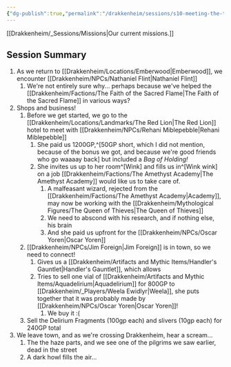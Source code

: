 ```yaml
---
{"dg-publish":true,"permalink":"/drakkenheim/sessions/s10-meeting-the-tiger-monarch/","noteIcon":""}
---
```



[[Drakkenheim/_Sessions/Missions\|Our current missions.]]

## Session Summary
1. As we return to [[Drakkenheim/Locations/Emberwood\|Emberwood]], we encounter [[Drakkenheim/NPCs/Nathaniel Flint\|Nathaniel Flint]]
	1. We're not entirely sure why... perhaps because we've helped the [[Drakkenheim/Factions/The Faith of the Sacred Flame\|The Faith of the Sacred Flame]] in various ways?
2. Shops and business!
	1. Before we get started, we go to the [[Drakkenheim/Locations/Landmarks/The Red Lion\|The Red Lion]] hotel to meet with [[Drakkenheim/NPCs/Rehani Miblepebble\|Rehani Miblepebble]]
		1. She paid us 1200GP,^[50GP short, which I did not mention, because of the bonus we got, and because we're good friends who go waaaay back] but included a *Bag of Holding!*
		2. She invites us up to her room^[Wink] and fills us in^[Wink wink] on a job [[Drakkenheim/Factions/The Amethyst Academy\|The Amethyst Academy]] would like us to take care of.
			1. A malfeasant wizard, rejected from the [[Drakkenheim/Factions/The Amethyst Academy\|Academy]], may now be working with the [[Drakkenheim/Mythological Figures/The Queen of Thieves\|The Queen of Thieves]]
			2. We need to abscond with his research, and if nothing else, his brain
			3. And she paid us upfront for the [[Drakkenheim/NPCs/Oscar Yoren\|Oscar Yoren]]
	2. [[Drakkenheim/NPCs/Jim Foreign\|Jim Foreign]] is in town, so we need to connect!
		1. Gives us a [[Drakkenheim/Artifacts and Mythic Items/Handler's Gauntlet\|Handler's Gauntlet]], which allows 
		2. Tries to sell one vial of [[Drakkenheim/Artifacts and Mythic Items/Aquadelirium\|Aquadelirium]] for 800GP to [[Drakkenheim/_Players/Weela Ewidlyr\|Weela]], she puts together that it was probably made by [[Drakkenheim/NPCs/Oscar Yoren\|Oscar Yoren]]!
			1. We buy it :(
	3. Sell the Delirium Fragments (100gp each) and slivers (10gp each) for 240GP total
3. We leave town, and as we're crossing Drakkenheim, hear a scream...
	1. The the haze parts, and we see one of the pilgrims we saw earlier, dead in the street
	2. A dark howl fills the air...

